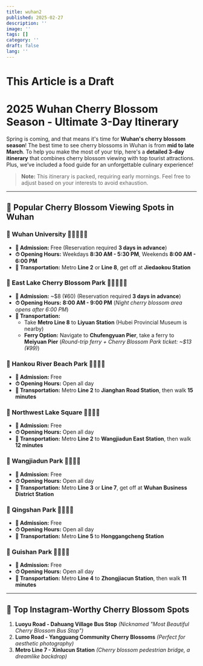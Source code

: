 ```yaml
---
title: wuhan2
published: 2025-02-27
description: ''
image: ''
tags: []
category: ''
draft: false 
lang: ''
---
```

# This Article is a Draft

# **2025 Wuhan Cherry Blossom Season - Ultimate 3-Day Itinerary**

Spring is coming, and that means it's time for **Wuhan's cherry blossom season**! The best time to see cherry blossoms in Wuhan is from **mid to late March**. To help you make the most of your trip, here's a **detailed 3-day itinerary** that combines cherry blossom viewing with top tourist attractions. Plus, we’ve included a food guide for an unforgettable culinary experience!

> **Note:** This itinerary is packed, requiring early mornings. Feel free to adjust based on your interests to avoid exhaustion.

---

## **🌸 Popular Cherry Blossom Viewing Spots in Wuhan**

### 📍 Wuhan University 🌸🌸🌸🌸🌸
- **🎫 Admission:** Free (Reservation required **3 days in advance**)
- **⏱ Opening Hours:** Weekdays **8:30 AM - 5:30 PM**, Weekends **8:00 AM - 6:00 PM**
- **🚥 Transportation:** Metro **Line 2** or **Line 8**, get off at **Jiedaokou Station**

### 📍 East Lake Cherry Blossom Park 🌸🌸🌸🌸🌸
- **🎫 Admission:** ~$8 (¥60) (Reservation required **3 days in advance**)
- **⏱ Opening Hours:** **8:00 AM - 9:00 PM** (*Night cherry blossom area opens after 6:00 PM*)
- **🚥 Transportation:**
  - Take **Metro Line 8** to **Liyuan Station** (Hubei Provincial Museum is nearby)
  - **Ferry Option:** Navigate to **Chufengyuan Pier**, take a ferry to **Meiyuan Pier** (*Round-trip ferry + Cherry Blossom Park ticket: ~$13 (¥99)*)

### 📍 Hankou River Beach Park 🌸🌸🌸🌸
- **🎫 Admission:** Free
- **⏱ Opening Hours:** Open all day
- **🚥 Transportation:** Metro **Line 2** to **Jianghan Road Station**, then walk **15 minutes**

### 📍 Northwest Lake Square 🌸🌸🌸🌸
- **🎫 Admission:** Free
- **⏱ Opening Hours:** Open all day
- **🚥 Transportation:** Metro **Line 2** to **Wangjiadun East Station**, then walk **12 minutes**

### 📍 Wangjiadun Park 🌸🌸🌸🌸
- **🎫 Admission:** Free
- **⏱ Opening Hours:** Open all day
- **🚥 Transportation:** Metro **Line 3** or **Line 7**, get off at **Wuhan Business District Station**

### 📍 Qingshan Park 🌸🌸🌸🌸
- **🎫 Admission:** Free
- **⏱ Opening Hours:** Open all day
- **🚥 Transportation:** Metro **Line 5** to **Honggangcheng Station**

### 📍 Guishan Park 🌸🌸🌸🌸
- **🎫 Admission:** Free
- **⏱ Opening Hours:** Open all day
- **🚥 Transportation:** Metro **Line 4** to **Zhongjiacun Station**, then walk **11 minutes**

---

## **🌟 Top Instagram-Worthy Cherry Blossom Spots**
1. **Luoyu Road - Dahuang Village Bus Stop** *(Nicknamed "Most Beautiful Cherry Blossom Bus Stop")*
2. **Lumo Road - Yangguang Community Cherry Blossoms** *(Perfect for aesthetic photography)*
3. **Metro Line 7 - Xinlucun Station** *(Cherry blossom pedestrian bridge, a dreamlike backdrop)*
